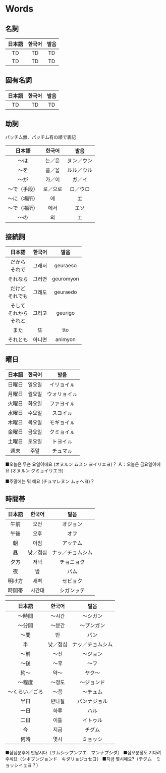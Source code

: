 # Words

## 名詞

|日本語|한국어|발음|
|:-:|:-:|:-:|
|TD|TD|TD|
|TD|TD|TD|

## 固有名詞

|日本語|한국어|발음|
|:-:|:-:|:-:|
|TD|TD|TD|

## 助詞

パッチム無、パッチム有の順で表記

|日本語|한국어|발음|
|:-:|:-:|:-:|
|～は|는／은|ヌン／ウン|
|～を|를／을|ルル／ウル|
|～が|가／이|ガ／イ|
|～で（手段）|로／으로|ロ／ウロ|
|～に（場所）|에|エ|
|～で（場所）|에서|エソ|
|～の|의|エ|


## 接続詞

|日本語|한국어|발음|
|:-:|:-:|:-:|
|だから<br>それで|그래서|geuraeso|
|それなら|그러면|geuromyon|
|だけど<br>それでも|그래도|geuraedo|
|そして<br>それから<br>それと|그리고|geurigo|
|また|또|tto|
|それとも|아니면|animyon|


## 曜日

|日本語|한국어|발음|
|:-:|:-:|:-:|
|日曜日|일요일|イリョイㇽ|
|月曜日|월요일|ウォリョイㇽ|
|火曜日|화요일|ファヨイㇽ|
|水曜日|수요일|スヨイㇽ|
|木曜日|목요일|モギョイㇽ|
|金曜日|금요일|クミョイㇽ|
|土曜日|토요일|トヨイㇽ|
|週末|주말|チュマㇽ|

■오늘은 무슨 요일이에요 (オヌルン ムスン ヨイリエヨ)？
Ａ：오늘은 금요일이에요 (オヌルン クミョイリエヨ)

■주말에는 뭐 해요 (チュマレヌン ムォヘヨ)？


## 時間帯

|日本語|한국어|발음|
|:-:|:-:|:-:|
|午前|오전|オジョン|
|午後|오후|オフ|
|朝|아침|アッチム|
|昼|낮／점심|ナッ／チョムシム|
|夕方|저녁|チョニョク|
|夜|밤|パム|
|明け方|새벽|セビョク|
|時間帯|시간대|シガンッテ|

|日本語|한국어|발음|
|:-:|:-:|:-:|
|〜時間|〜시간|〜シガン|
|〜分間	|〜분간	|〜プンガン|
|〜間|반|バン|
|半|낮／점심|ナッ／チョムシム|
|〜前|〜전|〜ジョン|
|〜後|〜후|〜フ|
|約〜|약〜|ヤク〜|
|〜程度|〜정도|〜ジョンド|
|〜くらい／ごろ|〜쯤|〜チュム|
|半日|반나절|パンナジョル|
|一日|하루|ハル|
|二日|이틀|イトゥル|
|今|지금|チグム|
|何時|몇시|ミョッシ|

■삼십분후에 만납시다（サムシップンフエ　マンナプシダ）
■십오분정도 기다려주세요（シポブンジョンド　キダリョジュセヨ）
■지금 몇시예요?（チグム　ミョッシイェヨ？）